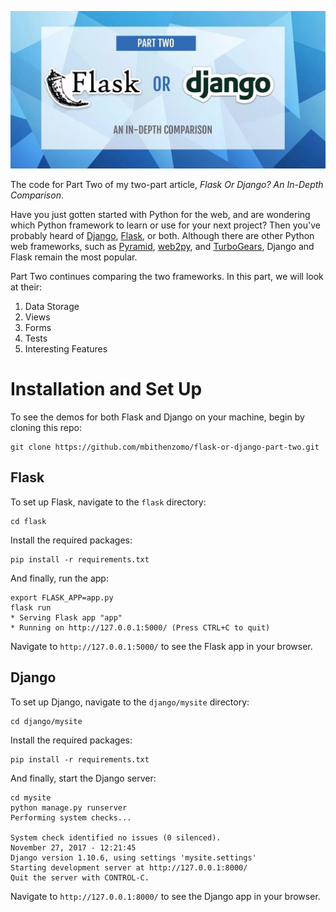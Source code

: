 ![featured-image](https://raw.githubusercontent.com/mbithenzomo/flask-or-django-part-two/master/flask-or-django-2.jpg)

The code for Part Two of my two-part article, *Flask Or Django? An In-Depth Comparison*.

Have you just gotten started with Python for the web, and are wondering which Python framework to learn or use for your next project? Then you've probably heard of [Django](https://www.djangoproject.com/), [Flask](http://flask.pocoo.org/), or both. Although there are other Python web frameworks, such as [Pyramid](https://trypyramid.com/), [web2py](http://www.web2py.com/), and [TurboGears](http://turbogears.org/), Django and Flask remain the most popular.

Part Two continues comparing the two frameworks. In this part, we will look at their:

1. Data Storage
2. Views
3. Forms
4. Tests
5. Interesting Features

# Installation and Set Up

To see the demos for both Flask and Django on your machine, begin by cloning this repo:

```
git clone https://github.com/mbithenzomo/flask-or-django-part-two.git
```

## Flask

To set up Flask, navigate to the `flask` directory:

```
cd flask
```

Install the required packages:

```
pip install -r requirements.txt
```

And finally, run the app:

```
export FLASK_APP=app.py
flask run
* Serving Flask app "app"
* Running on http://127.0.0.1:5000/ (Press CTRL+C to quit)
```

Navigate to `http://127.0.0.1:5000/` to see the Flask app in your browser.

## Django

To set up Django, navigate to the `django/mysite` directory:

```
cd django/mysite
```

Install the required packages:

```
pip install -r requirements.txt
```

And finally, start the Django server:

```
cd mysite
python manage.py runserver
Performing system checks...

System check identified no issues (0 silenced).
November 27, 2017 - 12:21:45
Django version 1.10.6, using settings 'mysite.settings'
Starting development server at http://127.0.0.1:8000/
Quit the server with CONTROL-C.
```

Navigate to `http://127.0.0.1:8000/` to see the Django app in your browser.
